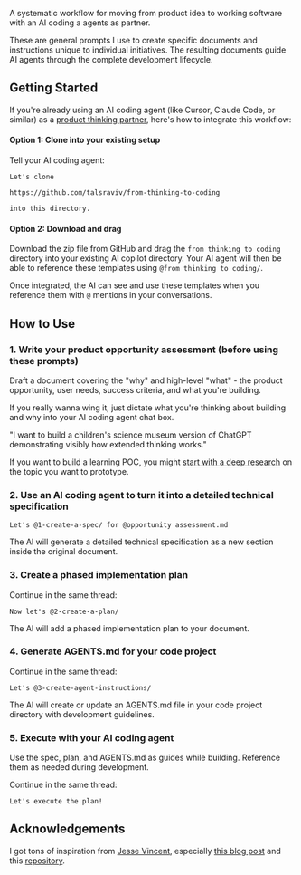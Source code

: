 A systematic workflow for moving from product idea to working software with an AI coding a agents as partner.

These are general prompts I use to create specific documents and instructions unique to individual initiatives. The resulting documents guide AI agents through the complete development lifecycle.

## Getting Started

If you're already using an AI coding agent (like Cursor, Claude Code, or similar) as a [product thinking partner](https://talraviv.co/put-llms-to-work/using-cursor-plain-english/intro-to-cursor), here's how to integrate this workflow:

#### Option 1: Clone into your existing setup

Tell your AI coding agent:
```
Let's clone 

https://github.com/talsraviv/from-thinking-to-coding 

into this directory.
```

#### Option 2: Download and drag
Download the zip file from GitHub and drag the `from thinking to coding` directory into your existing AI copilot directory. Your AI agent will then be able to reference these templates using `@from thinking to coding/`.

Once integrated, the AI can see and use these templates when you reference them with `@` mentions in your conversations.

## How to Use

### 1. Write your product opportunity assessment (before using these prompts)

Draft a document covering the "why" and high-level "what" - the product opportunity, user needs, success criteria, and what you're building.

If you really wanna wing it, just dictate what you're thinking about building and why into your AI coding agent chat box.

"I want to build a children's science museum version of ChatGPT demonstrating visibly how extended thinking works."

If you want to build a learning POC, you might [start with a deep research](https://talraviv.co/from-using-to-building/how-i-built-chatgpt-from-scratch) on the topic you want to prototype.

### 2. Use an AI coding agent to turn it into a detailed technical specification

```
Let's @1-create-a-spec/ for @opportunity assessment.md
```

The AI will generate a detailed technical specification as a new section inside the original document.

### 3. Create a phased implementation plan

Continue in the same thread:

```
Now let's @2-create-a-plan/
```

The AI will add a phased implementation plan to your document.

### 4. Generate AGENTS.md for your code project

Continue in the same thread:

```
Let's @3-create-agent-instructions/
```

The AI will create or update an AGENTS.md file in your code project directory with development guidelines.

### 5. Execute with your AI coding agent

Use the spec, plan, and AGENTS.md as guides while building. Reference them as needed during development.

Continue in the same thread:

```
Let's execute the plan!
```

## Acknowledgements

I got tons of inspiration from [Jesse Vincent](https://github.com/obra), especially [this blog post](https://blog.fsck.com/2025/10/05/how-im-using-coding-agents-in-september-2025/) and this [repository](https://github.com/obra/superpowers).